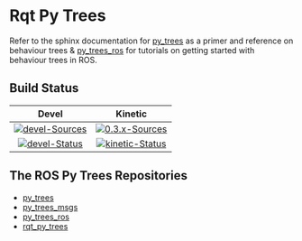 # Rqt Py Trees

Refer to the sphinx documentation for [py_trees](http://py-trees.readthedocs.io/en/devel/) as a primer and reference on behaviour trees & [py_trees_ros](https://stonier.github.io/py_trees_ros/) for tutorials on getting started with behaviour trees in ROS.

## Build Status

| Devel | Kinetic |
|:---:|:---:|
| [![devel-Sources][devel-sources-image]][devel-sources] | [![0.3.x-Sources][0.3.x-sources-image]][0.3.x-sources] |
| [![devel-Status][devel-build-status-image]][devel-build-status] | [![kinetic-Status][kinetic-build-status-image]][kinetic-build-status] | |

[devel-sources-image]: http://img.shields.io/badge/sources-devel-blue.svg?style=plastic
[devel-sources]: https://github.com/stonier/rqt_py_trees/tree/devel
[0.3.x-sources-image]: http://img.shields.io/badge/sources-0.3.x--kinetic-blue.svg?style=plastic
[0.3.x-sources]: https://github.com/stonier/rqt_py_trees/tree/release/0.3-kinetic

[devel-build-status-image]: http://build.ros.org/job/Kdev__rqt_py_trees__ubuntu_xenial_amd64/badge/icon?style=plastic
[devel-build-status]: http://build.ros.org/job/Kdev__rqt_py_trees__ubuntu_xenial_amd64                     
[kinetic-build-status-image]: http://build.ros.org/job/Kbin_uX64__rqt_py_trees__ubuntu_xenial_amd64__binary/badge/icon?style=plastic
[kinetic-build-status]: http://build.ros.org/job/Kbin_uX64__rqt_py_trees__ubuntu_xenial_amd64__binary

## The ROS Py Trees Repositories

* [py_trees](https://github.com/stonier/py_trees)
* [py_trees_msgs](https://github.com/stonier/py_trees_msgs)
* [py_trees_ros](https://github.com/stonier/py_trees_ros)
* [rqt_py_trees](https://github.com/stonier/rqt_py_trees)


